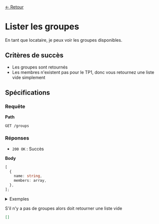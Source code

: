 [← Retour](../README.md)

# Lister les groupes

En tant que locataire, je peux voir les groupes disponibles.

## Critères de succès

- Les groupes sont retournés
- Les membres n'existent pas pour le TP1, donc vous retournez une liste vide simplement

## Spécifications

### Requête

**Path**

`GET /groups`

### Réponses

- `200 OK` : Succès

**Body**

```ts
[
  {
    name: string,
    members: array,
  },
];
```

  <details>
  <summary>Exemples</summary>

```json
[
  {
    "name": "The-office",
    "members": []
  },
  {
    "name": "The-Avengers"
    "members": []
  }
]
```

</details>

S'il n'y a pas de groupes alors doit retourner une liste vide

```json
[]
```
